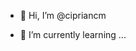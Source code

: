 - 👋 Hi, I’m @cipriancm

- 🌱 I’m currently learning ...


<!---
cipriancm/cipriancm is a ✨ special ✨ repository because its `README.md` (this file) appears on your GitHub profile.
You can click the Preview link to take a look at your changes.
--->
